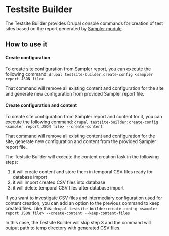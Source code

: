 # Testsite Builder

The Testsite Builder provides Drupal console commands for creation of test sites based on the report generated by [Sampler module](https://github.com/thunder/sampler).

## How to use it

#### Create configuration

To create site configuration from Sampler report, you can execute the following command:
`drupal testsite-builder:create-config <sampler report JSON file>`

That command will remove all existing content and configuration for the site and generate new configuration from provided Sampler report file.

#### Create configuration and content

To create site configuration from Sampler report and content for it, you can execute the following command:
`drupal testsite-builder:create-config <sampler report JSON file> --create-content`

That command will remove all existing content and configuration for the site, generate new configuration and content from the provided Sampler report file.

The Testsite Builder will execute the content creation task in the following steps:
1. it will create content and store them in temporal CSV files ready for database import
2. it will import created CSV files into database
3. it will delete temporal CSV files after database import

If you want to investigate CSV files and intermediary configuration used for content creation, you can add an option to the previous command to keep created files. Like this:
`drupal testsite-builder:create-config <sampler report JSON file> --create-content --keep-content-files`

In this case, the Testsite Builder will skip step 3 and the command will output path to temp directory with generated CSV files.
